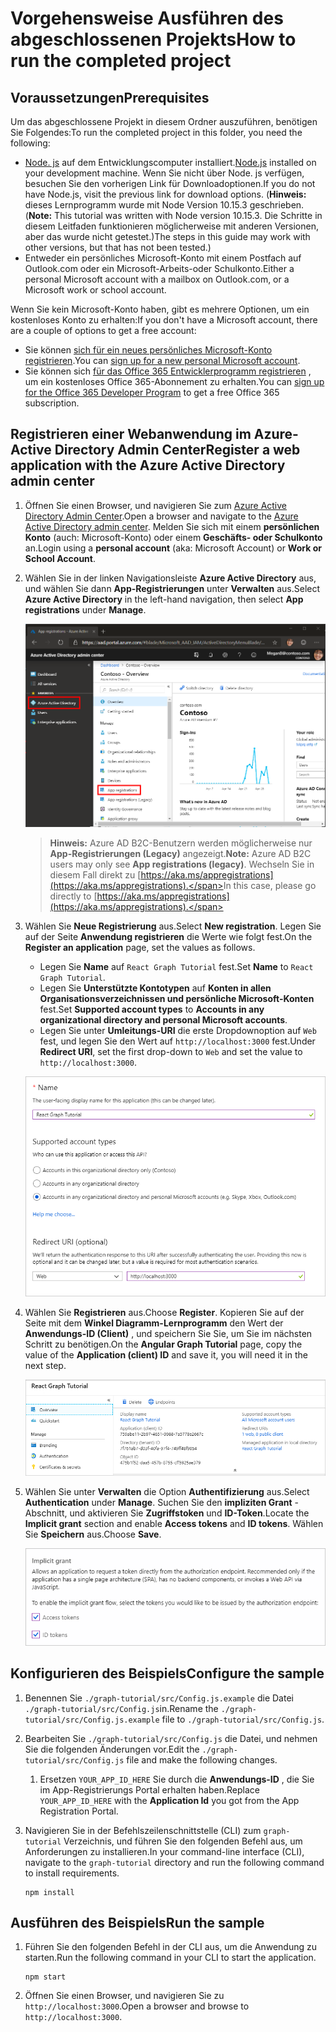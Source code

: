 # <a name="how-to-run-the-completed-project"></a><span data-ttu-id="5d116-101">Vorgehensweise Ausführen des abgeschlossenen Projekts</span><span class="sxs-lookup"><span data-stu-id="5d116-101">How to run the completed project</span></span>

## <a name="prerequisites"></a><span data-ttu-id="5d116-102">Voraussetzungen</span><span class="sxs-lookup"><span data-stu-id="5d116-102">Prerequisites</span></span>

<span data-ttu-id="5d116-103">Um das abgeschlossene Projekt in diesem Ordner auszuführen, benötigen Sie Folgendes:</span><span class="sxs-lookup"><span data-stu-id="5d116-103">To run the completed project in this folder, you need the following:</span></span>

- <span data-ttu-id="5d116-104">[Node. js](https://nodejs.org) auf dem Entwicklungscomputer installiert.</span><span class="sxs-lookup"><span data-stu-id="5d116-104">[Node.js](https://nodejs.org) installed on your development machine.</span></span> <span data-ttu-id="5d116-105">Wenn Sie nicht über Node. js verfügen, besuchen Sie den vorherigen Link für Downloadoptionen.</span><span class="sxs-lookup"><span data-stu-id="5d116-105">If you do not have Node.js, visit the previous link for download options.</span></span> <span data-ttu-id="5d116-106">(**Hinweis:** dieses Lernprogramm wurde mit Node Version 10.15.3 geschrieben.</span><span class="sxs-lookup"><span data-stu-id="5d116-106">(**Note:** This tutorial was written with Node version 10.15.3.</span></span> <span data-ttu-id="5d116-107">Die Schritte in diesem Leitfaden funktionieren möglicherweise mit anderen Versionen, aber das wurde nicht getestet.)</span><span class="sxs-lookup"><span data-stu-id="5d116-107">The steps in this guide may work with other versions, but that has not been tested.)</span></span>
- <span data-ttu-id="5d116-108">Entweder ein persönliches Microsoft-Konto mit einem Postfach auf Outlook.com oder ein Microsoft-Arbeits-oder Schulkonto.</span><span class="sxs-lookup"><span data-stu-id="5d116-108">Either a personal Microsoft account with a mailbox on Outlook.com, or a Microsoft work or school account.</span></span>

<span data-ttu-id="5d116-109">Wenn Sie kein Microsoft-Konto haben, gibt es mehrere Optionen, um ein kostenloses Konto zu erhalten:</span><span class="sxs-lookup"><span data-stu-id="5d116-109">If you don't have a Microsoft account, there are a couple of options to get a free account:</span></span>

- <span data-ttu-id="5d116-110">Sie können [sich für ein neues persönliches Microsoft-Konto registrieren](https://signup.live.com/signup?wa=wsignin1.0&rpsnv=12&ct=1454618383&rver=6.4.6456.0&wp=MBI_SSL_SHARED&wreply=https://mail.live.com/default.aspx&id=64855&cbcxt=mai&bk=1454618383&uiflavor=web&uaid=b213a65b4fdc484382b6622b3ecaa547&mkt=E-US&lc=1033&lic=1).</span><span class="sxs-lookup"><span data-stu-id="5d116-110">You can [sign up for a new personal Microsoft account](https://signup.live.com/signup?wa=wsignin1.0&rpsnv=12&ct=1454618383&rver=6.4.6456.0&wp=MBI_SSL_SHARED&wreply=https://mail.live.com/default.aspx&id=64855&cbcxt=mai&bk=1454618383&uiflavor=web&uaid=b213a65b4fdc484382b6622b3ecaa547&mkt=E-US&lc=1033&lic=1).</span></span>
- <span data-ttu-id="5d116-111">Sie können sich [für das Office 365 Entwicklerprogramm registrieren](https://developer.microsoft.com/office/dev-program) , um ein kostenloses Office 365-Abonnement zu erhalten.</span><span class="sxs-lookup"><span data-stu-id="5d116-111">You can [sign up for the Office 365 Developer Program](https://developer.microsoft.com/office/dev-program) to get a free Office 365 subscription.</span></span>

## <a name="register-a-web-application-with-the-azure-active-directory-admin-center"></a><span data-ttu-id="5d116-112">Registrieren einer Webanwendung im Azure-Active Directory Admin Center</span><span class="sxs-lookup"><span data-stu-id="5d116-112">Register a web application with the Azure Active Directory admin center</span></span>

1. <span data-ttu-id="5d116-113">Öffnen Sie einen Browser, und navigieren Sie zum [Azure Active Directory Admin Center](https://aad.portal.azure.com).</span><span class="sxs-lookup"><span data-stu-id="5d116-113">Open a browser and navigate to the [Azure Active Directory admin center](https://aad.portal.azure.com).</span></span> <span data-ttu-id="5d116-114">Melden Sie sich mit einem **persönlichen Konto** (auch: Microsoft-Konto) oder einem **Geschäfts- oder Schulkonto** an.</span><span class="sxs-lookup"><span data-stu-id="5d116-114">Login using a **personal account** (aka: Microsoft Account) or **Work or School Account**.</span></span>

1. <span data-ttu-id="5d116-115">Wählen Sie in der linken Navigationsleiste **Azure Active Directory** aus, und wählen Sie dann **App-Registrierungen** unter **Verwalten** aus.</span><span class="sxs-lookup"><span data-stu-id="5d116-115">Select **Azure Active Directory** in the left-hand navigation, then select **App registrations** under **Manage**.</span></span>

    ![<span data-ttu-id="5d116-116">Ein Screenshot der APP-Registrierungen</span><span class="sxs-lookup"><span data-stu-id="5d116-116">A screenshot of the App registrations</span></span> ](/tutorial/images/aad-portal-app-registrations.png)

    > <span data-ttu-id="5d116-117">**Hinweis:** Azure AD B2C-Benutzern werden möglicherweise nur **App-Registrierungen (Legacy)** angezeigt.</span><span class="sxs-lookup"><span data-stu-id="5d116-117">**Note:** Azure AD B2C users may only see **App registrations (legacy)**.</span></span> <span data-ttu-id="5d116-118">Wechseln Sie in diesem Fall direkt zu [https://aka.ms/appregistrations](https://aka.ms/appregistrations).</span><span class="sxs-lookup"><span data-stu-id="5d116-118">In this case, please go directly to [https://aka.ms/appregistrations](https://aka.ms/appregistrations).</span></span>

1. <span data-ttu-id="5d116-119">Wählen Sie **Neue Registrierung** aus.</span><span class="sxs-lookup"><span data-stu-id="5d116-119">Select **New registration**.</span></span> <span data-ttu-id="5d116-120">Legen Sie auf der Seite **Anwendung registrieren** die Werte wie folgt fest.</span><span class="sxs-lookup"><span data-stu-id="5d116-120">On the **Register an application** page, set the values as follows.</span></span>

    - <span data-ttu-id="5d116-121">Legen Sie **Name** auf `React Graph Tutorial` fest.</span><span class="sxs-lookup"><span data-stu-id="5d116-121">Set **Name** to `React Graph Tutorial`.</span></span>
    - <span data-ttu-id="5d116-122">Legen Sie **Unterstützte Kontotypen** auf **Konten in allen Organisationsverzeichnissen und persönliche Microsoft-Konten** fest.</span><span class="sxs-lookup"><span data-stu-id="5d116-122">Set **Supported account types** to **Accounts in any organizational directory and personal Microsoft accounts**.</span></span>
    - <span data-ttu-id="5d116-123">Legen Sie unter **Umleitungs-URI** die erste Dropdownoption auf `Web` fest, und legen Sie den Wert auf `http://localhost:3000` fest.</span><span class="sxs-lookup"><span data-stu-id="5d116-123">Under **Redirect URI**, set the first drop-down to `Web` and set the value to `http://localhost:3000`.</span></span>

    ![Screenshot der Seite "Anwendung registrieren"](/tutorial/images/aad-register-an-app.png)

1. <span data-ttu-id="5d116-125">Wählen Sie **Registrieren** aus.</span><span class="sxs-lookup"><span data-stu-id="5d116-125">Choose **Register**.</span></span> <span data-ttu-id="5d116-126">Kopieren Sie auf der Seite mit dem **Winkel Diagramm-Lernprogramm** den Wert der **Anwendungs-ID (Client)** , und speichern Sie Sie, um Sie im nächsten Schritt zu benötigen.</span><span class="sxs-lookup"><span data-stu-id="5d116-126">On the **Angular Graph Tutorial** page, copy the value of the **Application (client) ID** and save it, you will need it in the next step.</span></span>

    ![Ein Screenshot der Anwendungs-ID der neuen App-Registrierung](/tutorial/images/aad-application-id.png)

1. <span data-ttu-id="5d116-128">Wählen Sie unter **Verwalten** die Option **Authentifizierung** aus.</span><span class="sxs-lookup"><span data-stu-id="5d116-128">Select **Authentication** under **Manage**.</span></span> <span data-ttu-id="5d116-129">Suchen Sie den **impliziten Grant** -Abschnitt, und aktivieren Sie **Zugriffstoken** und **ID-Token**.</span><span class="sxs-lookup"><span data-stu-id="5d116-129">Locate the **Implicit grant** section and enable **Access tokens** and **ID tokens**.</span></span> <span data-ttu-id="5d116-130">Wählen Sie **Speichern** aus.</span><span class="sxs-lookup"><span data-stu-id="5d116-130">Choose **Save**.</span></span>

    ![Screenshot des impliziten Grant-Abschnitts](/tutorial/images/aad-implicit-grant.png)

## <a name="configure-the-sample"></a><span data-ttu-id="5d116-132">Konfigurieren des Beispiels</span><span class="sxs-lookup"><span data-stu-id="5d116-132">Configure the sample</span></span>

1. <span data-ttu-id="5d116-133">Benennen Sie `./graph-tutorial/src/Config.js.example` die Datei `./graph-tutorial/src/Config.js`in.</span><span class="sxs-lookup"><span data-stu-id="5d116-133">Rename the `./graph-tutorial/src/Config.js.example` file to `./graph-tutorial/src/Config.js`.</span></span>
1. <span data-ttu-id="5d116-134">Bearbeiten Sie `./graph-tutorial/src/Config.js` die Datei, und nehmen Sie die folgenden Änderungen vor.</span><span class="sxs-lookup"><span data-stu-id="5d116-134">Edit the `./graph-tutorial/src/Config.js` file and make the following changes.</span></span>
    1. <span data-ttu-id="5d116-135">Ersetzen `YOUR_APP_ID_HERE` Sie durch die **Anwendungs-ID** , die Sie im App-Registrierungs Portal erhalten haben.</span><span class="sxs-lookup"><span data-stu-id="5d116-135">Replace `YOUR_APP_ID_HERE` with the **Application Id** you got from the App Registration Portal.</span></span>
1. <span data-ttu-id="5d116-136">Navigieren Sie in der Befehlszeilenschnittstelle (CLI) zum `graph-tutorial` Verzeichnis, und führen Sie den folgenden Befehl aus, um Anforderungen zu installieren.</span><span class="sxs-lookup"><span data-stu-id="5d116-136">In your command-line interface (CLI), navigate to the `graph-tutorial` directory and run the following command to install requirements.</span></span>

    ```Shell
    npm install
    ```

## <a name="run-the-sample"></a><span data-ttu-id="5d116-137">Ausführen des Beispiels</span><span class="sxs-lookup"><span data-stu-id="5d116-137">Run the sample</span></span>

1. <span data-ttu-id="5d116-138">Führen Sie den folgenden Befehl in der CLI aus, um die Anwendung zu starten.</span><span class="sxs-lookup"><span data-stu-id="5d116-138">Run the following command in your CLI to start the application.</span></span>

    ```Shell
    npm start
    ```

1. <span data-ttu-id="5d116-139">Öffnen Sie einen Browser, und navigieren Sie zu `http://localhost:3000`.</span><span class="sxs-lookup"><span data-stu-id="5d116-139">Open a browser and browse to `http://localhost:3000`.</span></span>
